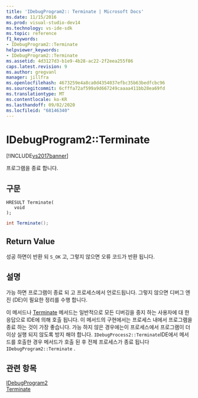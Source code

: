 ```yaml
---
title: 'IDebugProgram2:: Terminate | Microsoft Docs'
ms.date: 11/15/2016
ms.prod: visual-studio-dev14
ms.technology: vs-ide-sdk
ms.topic: reference
f1_keywords:
- IDebugProgram2::Terminate
helpviewer_keywords:
- IDebugProgram2::Terminate
ms.assetid: 4d3127d3-b1e9-4b28-ac22-2f2eea255f86
caps.latest.revision: 9
ms.author: gregvanl
manager: jillfra
ms.openlocfilehash: 4673259e4a8ca0d4354037efbc35b63bedfcbc96
ms.sourcegitcommit: 6cfffa72af599a9d667249caaaa411bb28ea69fd
ms.translationtype: MT
ms.contentlocale: ko-KR
ms.lasthandoff: 09/02/2020
ms.locfileid: "68146340"
---
```

# <a name="idebugprogram2terminate"></a>IDebugProgram2::Terminate
[!INCLUDE[vs2017banner](../../../includes/vs2017banner.md)]

프로그램을 종료 합니다.  
  
## <a name="syntax"></a>구문  
  
```cpp#  
HRESULT Terminate(   
   void   
);  
```  
  
```csharp  
int Terminate();  
```  
  
## <a name="return-value"></a>Return Value  
 성공 하면이 반환 되 `S_OK` 고, 그렇지 않으면 오류 코드가 반환 됩니다.  
  
## <a name="remarks"></a>설명  
 가능 하면 프로그램이 종료 되 고 프로세스에서 언로드됩니다. 그렇지 않으면 디버그 엔진 (DE)이 필요한 정리를 수행 합니다.  
  
 이 메서드나 [Terminate](../../../extensibility/debugger/reference/idebugprocess2-terminate.md) 메서드는 일반적으로 모든 디버깅을 중지 하는 사용자에 대 한 응답으로 IDE에 의해 호출 됩니다. 이 메서드의 구현에서는 프로세스 내에서 프로그램을 종료 하는 것이 가장 좋습니다. 가능 하지 않은 경우에는이 프로세스에서 프로그램이 더 이상 실행 되지 않도록 방지 해야 합니다. `IDebugProcess2::Terminate`IDE에서 메서드를 호출한 경우 메서드가 호출 된 후 전체 프로세스가 종료 됩니다 `IDebugProgram2::Terminate` .  
  
## <a name="see-also"></a>관련 항목  
 [IDebugProgram2](../../../extensibility/debugger/reference/idebugprogram2.md)   
 [Terminate](../../../extensibility/debugger/reference/idebugprocess2-terminate.md)
